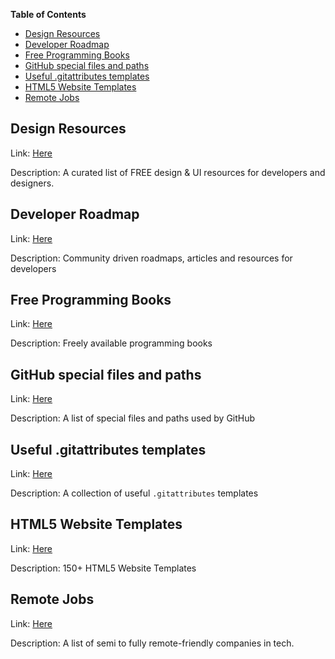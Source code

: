 **Table of Contents**
- [Design Resources](#design-resources)
- [Developer Roadmap](#developer-roadmap)
- [Free Programming Books](#free-programming-books)
- [GitHub special files and paths](#github-special-files-and-paths)
- [Useful .gitattributes templates](#useful-gitattributes-templates)
- [HTML5 Website Templates](#html5-website-templates)
- [Remote Jobs](#remote-jobs)


## Design Resources

Link: [Here](https://github.com/bradtraversy/design-resources-for-developers)

Description: A curated list of FREE design & UI resources for developers and designers.


## Developer Roadmap

Link: [Here](https://github.com/kamranahmedse/developer-roadmap)

Description: Community driven roadmaps, articles and resources for developers


## Free Programming Books

Link: [Here](https://github.com/EbookFoundation/free-programming-books)

Description: Freely available programming books


## GitHub special files and paths

Link: [Here](https://github.com/joelparkerhenderson/github-special-files-and-paths)

Description: A list of special files and paths used by GitHub


## Useful .gitattributes templates

Link: [Here](https://github.com/alexkaratarakis/gitattributes)

Description: A collection of useful `.gitattributes` templates


## HTML5 Website Templates

Link: [Here](https://github.com/learning-zone/website-templates)

Description: 150+ HTML5 Website Templates


## Remote Jobs

Link: [Here](https://github.com/aqeelsidd/remote-jobs)

Description: A list of semi to fully remote-friendly companies in tech.
